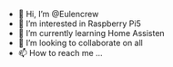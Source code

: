 - 👋 Hi, I’m @Eulencrew
- 👀 I’m interested in Raspberry Pi5
- 🌱 I’m currently learning Home Assisten
- 💞️ I’m looking to collaborate on all
- 📫 How to reach me ... 

<!---
Eulencrew/Eulencrew is a ✨ special ✨ repository because its `README.md` (this file) appears on your GitHub profile.
You can click the Preview link to take a look at your changes.
--->
